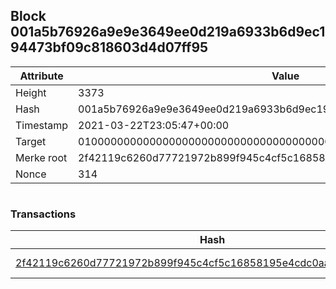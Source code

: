 ## Block 001a5b76926a9e9e3649ee0d219a6933b6d9ec194473bf09c818603d4d07ff95

Attribute | Value
--- | ---
Height | 3373
Hash | 001a5b76926a9e9e3649ee0d219a6933b6d9ec194473bf09c818603d4d07ff95
Timestamp | 2021-03-22T23:05:47+00:00
Target | 0100000000000000000000000000000000000000000000000000000000000000
Merke root | 2f42119c6260d77721972b899f945c4cf5c16858195e4cdc0aa1f86a5d43001c
Nonce | 314

```

```

### Transactions

Hash | Amount
--- | ---
[2f42119c6260d77721972b899f945c4cf5c16858195e4cdc0aa1f86a5d43001c](2f42119c6260d77721972b899f945c4cf5c16858195e4cdc0aa1f86a5d43001c.md) | 10.00000000 SKEPTI 
